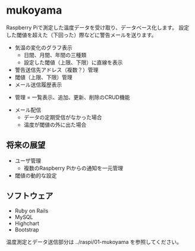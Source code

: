 # mukoyama
Raspberry Piで測定した温度データを受け取り、データベース化します。
設定した閾値を超えた（下回った）際などに警告メールを送ります。

- 気温の変化のグラフ表示
  - 日間、月間、年間の三種類
  - 設定した閾値（上限、下限）に直線を表示
- 警告送信先アドレス（複数？）管理
- 閾値（上限、下限）管理
- メール送信履歴表示

* 管理 = 一覧表示、追加、更新、削除のCRUD機能

- メール配信
  - データの定期受信がなかった場合
  - 温度が閾値の外に出た場合

## 将来の展望
- ユーザ管理
  - 複数のRaspberry Piからの通知を一元管理
- 閾値の動的な設定

## ソフトウェア
- Ruby on Rails
- MySQL
- Highchart
- Bootstrap

温度測定とデータ送信部分は ../raspi/01-mukoyama を参照してください。
